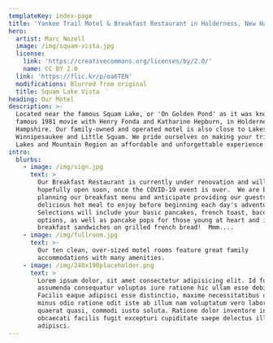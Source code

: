 ```yaml
---
templateKey: index-page
title: 'Yankee Trail Motel & Breakfast Restaurant in Holderness, New Hampshire'
hero:
  artist: Marc Nozell
  image: /img/squam-vista.jpg
  license:
    link: 'https://creativecommons.org/licenses/by/2.0/'
    name: CC BY 2.0
  link: 'https://flic.kr/p/oa6TEN'
  modifications: Blurred from original
  title: Squam Lake Vista
heading: Our Motel
description: >-
  Located near the famous Squam Lake, or 'On Golden Pond' as it was known in the
  famous 1981 movie with Henry Fonda and Katharine Hepburn, in Holderness, New
  Hampshire. Our family-owned and operated motel is also close to Lakes
  Winnipesaukee and Little Squam. We pride ourselves on making your trip to the
  Lakes and Mountain Region an affordable and unforgettable experience. 
intro:
  blurbs:
    - image: /img/sign.jpg
      text: >
        Our Breakfast Restaurant is currently under renovation and will
        hopefully open soon, once the COVID-19 event is over.  We are busy
        planning our breakfast menu and anticipate providing our guests a
        delicious hot meal to enjoy before beginning each day's adventure! 
        Selections will include your basic pancakes, french toast, bacon and egg
        options, as well as pancake pops for those young at heart and incredible
        breakfast sandwiches on grilled french bread!  Mmm....
    - image: /img/fullroom.jpg
      text: >-
        Our ten clean, over-sized motel rooms feature great family
        accommodations with many amenities.
    - image: /img/240x190placeholder.png
      text: >
        Lorem ipsum dolor, sit amet consectetur adipisicing elit. Id fuga beatae
        assumenda consequatur voluptas iure ratione hic ullam esse debitis.
        Facilis eaque adipisci esse distinctio, maxime necessitatibus officia
        minus odio ratione odit iste ab illum nam voluptatum vero laborum
        quaerat quasi, commodi iusto soluta. Ratione dolor inventore in
        obcaecati facilis fugit excepturi cupiditate saepe delectus illo optio
        adipisci.
---
```


